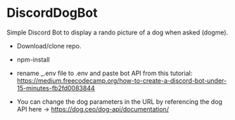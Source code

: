 # DiscordDogBot

Simple Discord Bot to display a rando picture of a dog when asked (dogme).

* Download/clone repo.
* npm-install
* rename _.env file to .env and paste bot API from this tutorial: https://medium.freecodecamp.org/how-to-create-a-discord-bot-under-15-minutes-fb2fd0083844

* You can change the dog parameters in the URL by referencing the dog API here -> https://dog.ceo/dog-api/documentation/